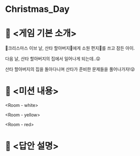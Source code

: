 # Christmas_Day


# 📖 <게임 기본 소개>
🎄크리스마스 이브 날, 산타 할아버지🎅에게 소원 편지💌를 쓰고 잠든 아이.

다음 날, 산타 할아버지의 집에서 일어나게 되는데..😲

산타 할아버지의 집을 돌아다니며 산타가 준비한 문제들을 풀어나가자!😜

# 📝 <미션 내용>
<Room - white>
  
<Room - yellow>
  
<Room - red>


# 📑 <답안 설명>
